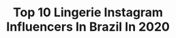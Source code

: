 ---
title: Top 10 Lingerie Instagram Influencers In Brazil In 2020
description: >-
  Find top lingerie Instagram influencers in Brazil in 2020. Most popular hashtags: #moda #tbt #quarentena #brasil.
platform: Instagram
profiles:
  - username: "jujumalveira"
    fullname: >-
      Juliana Malveira - Miss Brasil
    location: "Brazil"
    followers: 105102
    engagement: 246
    commentsToLikes: 0.012169
    avatar: "https://scontent-ams4-1.cdninstagram.com/v/t51.2885-19/s320x320/79720653_2467618940117553_107823655022493696_n.jpg?_nc_ht=scontent-ams4-1.cdninstagram.com&_nc_ohc=zQq5kIEoeE0AX9lNBQL&oh=1be8c8ced652cacc2b5a510a97b46a13&oe=5EB6348E"
    verified: false
    hashtags: "#makeforyounosumauma, #pulseiras, #braceletes, #modafeminina"
  - username: "gabiboing"
    fullname: >-
      G A B R I E L A   B O I N G
    location: "Brazil"
    followers: 183065
    engagement: 93
    commentsToLikes: 0.218459
    avatar: "https://scontent-ams4-1.cdninstagram.com/v/t51.2885-19/s320x320/74521498_432495061025910_4764952089593905152_n.jpg?_nc_ht=scontent-ams4-1.cdninstagram.com&_nc_ohc=6k8ycOkf2XEAX-Jv8dC&oh=4eb9683ea652aeaafdb3fbf4cf3b812f&oe=5EBD380F"
    verified: false
    hashtags: "#orleans, #coloracaopessoal, #quarentenainspiradora, #towerbridge"
  - username: "trigemeas_dantas_fitness_"
    fullname: >-
      Trigêmeas Dantas
    location: "Brazil"
    followers: 25441
    engagement: 90
    commentsToLikes: 0.061337
    avatar: "https://scontent-lhr8-1.cdninstagram.com/v/t51.2885-19/s320x320/83897414_118905396189962_2839579024584343552_n.jpg?_nc_ht=scontent-lhr8-1.cdninstagram.com&_nc_ohc=GC3M75BPSxIAX8Wg0K1&oh=52d917272546591ecff600627d3e8157&oe=5EBA31C6"
    verified: false
    hashtags: "#triplest, #girlspower, #trigemeas, #mamaecuida"
  - username: "rafa.mcd"
    fullname: >-
      Rafaella Macedo ➰
    location: "Brazil"
    followers: 21590
    engagement: 297
    commentsToLikes: 0.379684
    avatar: "https://scontent-iad3-1.cdninstagram.com/v/t51.2885-19/s320x320/85122577_2612461078866276_3590913467743207424_n.jpg?_nc_ht=scontent-iad3-1.cdninstagram.com&_nc_ohc=l7pgeV4B4w4AX_ZoF62&oh=c819f5c51ff47aa6fbc9a86a371dcb57&oe=5E9053EB"
    verified: false
    hashtags: "#influencer, #ficaemcasa, #look, #brilho"
  - username: "verdadeiroo_amor"
    fullname: >-
      Verdadeiro Amor ღ
    location: "Brazil"
    followers: 202891
    engagement: 87
    commentsToLikes: 0.059201
    avatar: "https://scontent-ams4-1.cdninstagram.com/v/t51.2885-19/s320x320/83184747_2733795353376087_8705930169627443200_n.jpg?_nc_ht=scontent-ams4-1.cdninstagram.com&_nc_ohc=4yLUfiRGO_oAX-I84YQ&oh=68603aa2d9e18791058f313b0675adfd&oe=5EB29E27"
    verified: false
    hashtags: "#relacionamento, #namorados"
  - username: "nibia_resende"
    fullname: >-
      N Í B I A 🌻
    location: "Brazil"
    followers: 5987
    engagement: 1712
    commentsToLikes: 0.080492
    avatar: "https://scontent-ams4-1.cdninstagram.com/v/t51.2885-19/s320x320/92018793_174486833577976_8175236408441569280_n.jpg?_nc_ht=scontent-ams4-1.cdninstagram.com&_nc_ohc=nYyG4XWDRK8AX__u5sh&oh=61d676c6a35e5e6c3221053ae6aef5b5&oe=5EB8C3C1"
    verified: false
    hashtags: "#goodafternoon, #ensaioexterno, #photooftheday, #christmastime"
  - username: "felipetavaresfotografia"
    fullname: >-
      Felipe Tavares
    location: "Brazil"
    followers: 11926
    engagement: 1052
    commentsToLikes: 0.063904
    avatar: "https://scontent-ams4-1.cdninstagram.com/v/t51.2885-19/s320x320/42758192_325343981360637_5360945008834772992_n.jpg?_nc_ht=scontent-ams4-1.cdninstagram.com&_nc_ohc=hhSuAET-c4kAX_sK4wx&oh=fd1e5280898099692b382317f32b7132&oe=5EB9F38A"
    verified: false
    hashtags: "#canudoecologico, #modafeminina, #lingerie, #inspiration"
  - username: "yancafontenele"
    fullname: >-
      Yanca Fontenele
    location: "Brazil"
    followers: 37919
    engagement: 362
    commentsToLikes: 0.725336
    avatar: "https://scontent-amt2-1.cdninstagram.com/v/t51.2885-19/s320x320/61692756_2822034891172544_997405557771993088_n.jpg?_nc_ht=scontent-amt2-1.cdninstagram.com&_nc_ohc=7OlZMvG0RokAX8kDbo5&oh=3d7db009e0fce1bddde67bb2db971512&oe=5EB38C3F"
    verified: false
    hashtags: "#diadasmulheres, #ufpi, #vizzanolovers, #lojasnoroeste"
  - username: "mayacademia"
    fullname: >-
      𝙼𝚊𝚢𝚊𝚛𝚊 𝙼𝚎𝚜𝚚𝚞𝚒𝚝𝚊🧿🌶
    location: "Brazil"
    followers: 29339
    engagement: 377
    commentsToLikes: 0.400925
    avatar: "https://scontent-ams4-1.cdninstagram.com/v/t51.2885-19/s320x320/88924971_834083933733231_6401900572915531776_n.jpg?_nc_ht=scontent-ams4-1.cdninstagram.com&_nc_ohc=lB3CTmJJzRYAX-NB7sK&oh=6affcd131f298ae60397a69077958ee0&oe=5EACE541"
    verified: false
    hashtags: "#sereia, #ootdfashion, #sejagrato, #picoftheday"
  - username: "mayararussi"
    fullname: >-
      Mayara Russi
    location: "Brazil"
    followers: 195796
    engagement: 239
    commentsToLikes: 0.404424
    avatar: "https://scontent-atl3-1.cdninstagram.com/v/t51.2885-19/s320x320/23161066_487524898288825_868907128482430976_n.jpg?_nc_ht=scontent-atl3-1.cdninstagram.com&_nc_ohc=KJp1QfB2xmkAX_Q4nso&oh=58e376a07f907f039a4d185b95286fde&oe=5EBB52F0"
    verified: true
    hashtags: "#ficaemcasa, #lingerieplussize, #plussizebeauty, #corpolivre"
---